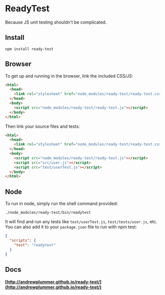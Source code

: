 # ReadyTest

Because JS unit testing shouldn't be complicated.

## Install

```
npm install ready-test
```

## Browser

To get up and running in the browser, link the included CSS/JS:

```html
<html>
  <head>
    <link rel="stylesheet" href="node_modules/ready-test/ready-test.css">
  </head>
  <body>
    <script src="node_modules/ready-test/ready-test.js"></script>
  </body>
</html>
```

Then link your source files and tests:

```html
<html>
  <head>
    <link rel="stylesheet" href="node_modules/ready-test/ready-test.css">
  </head>
  <body>
    <script src="node_modules/ready-test/ready-test.js"></script>
    <script src="src/user.js"></script>
    <script src="test/userTest.js"></script>
  </body>
</html>
```

## Node

To run in node, simply run the shell command provided:

```
./node_modules/ready-test/bin/readytest
```

It will find and run any tests like `test/userTest.js`, `test/tests/user.js`, etc.
You can also add it to your `package.json` file to run with npm test:

```json
{
  "scripts": {
    "test": "readytest"
  }
}
```

## Docs

#### [http://andrewplummer.github.io/ready-test/](http://andrewplummer.github.io/ready-test/)
